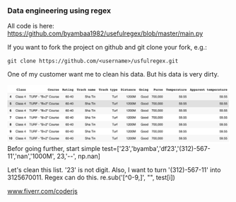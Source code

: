 ### Data engineering using regex

All code is here:
https://github.com/byambaa1982/usefulregex/blob/master/main.py

If you want to fork the project on github and git clone your fork, e.g.:

    git clone https://github.com/<username>/usfulregex.git
    
One of my customer want me to clean his data. But his data is very dirty. 

![Data](/images/data_pic.png)
Befor going further, start simple
    test=['23','byamba','df23','(312)-567-11','nan','1000M', 23,'--', np.nan]
    
Let's clean this list. '23' is not digit. Also, I want to turn '(312)-567-11' into 3125670011.
Regex can do this.
    re.sub('[^0-9,]', "", test[i])
   
www.fiverr.com/coderjs
